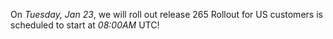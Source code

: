 On *Tuesday, Jan 23*, we will roll out release 265
Rollout for US customers is scheduled to start at *08:00AM* UTC!

